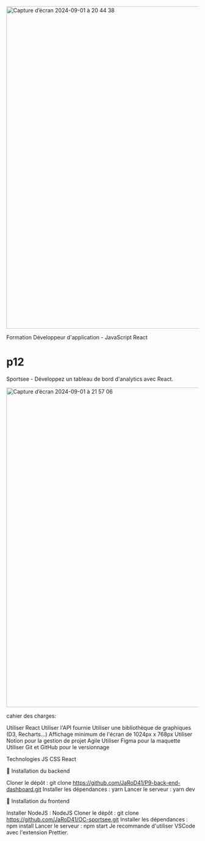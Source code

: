 

<img width="844" alt="Capture d’écran 2024-09-01 à 20 44 38" src="https://github.com/user-attachments/assets/c2d4f6c1-eee7-4226-9c26-496dc983f078">


Formation Développeur d'application - JavaScript React

# p12

Sportsee - Développez un tableau de bord d'analytics avec React.


<img width="837" alt="Capture d’écran 2024-09-01 à 21 57 06" src="https://github.com/user-attachments/assets/3809f6cd-ed41-4d0b-99b9-0291fdb8c79c">



cahier des charges: 

Utiliser React
Utiliser l'API fournie
Utiliser une bibliothèque de graphiques (D3, Recharts...)
Affichage minimum de l'écran de 1024px x 768px
Utiliser Notion pour la gestion de projet Agile
Utiliser Figma pour la maquette
Utiliser Git et GitHub pour le versionnage


Technologies
JS
CSS
React


🚀 Installation du backend

Cloner le dépôt : git clone https://github.com/JaRoD41/P9-back-end-dashboard.git
Installer les dépendances : yarn
Lancer le serveur : yarn dev


🚀 Installation du frontend

Installer NodeJS : NodeJS
Cloner le dépôt : git clone https://github.com/JaRoD41/OC-sportsee.git
Installer les dépendances : npm install
Lancer le serveur : npm start
Je recommande d'utiliser VSCode avec l'extension Prettier.

